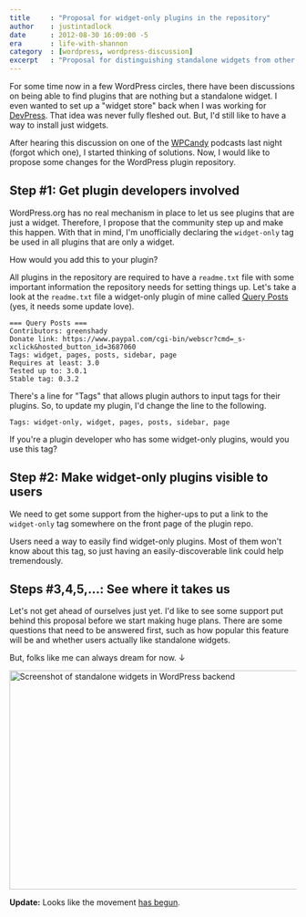 ```yaml
---
title     : "Proposal for widget-only plugins in the repository"
author    : justintadlock
date      : 2012-08-30 16:09:00 -5
era       : life-with-shannon
category  : [wordpress, wordpress-discussion]
excerpt   : "Proposal for distinguishing standalone widgets from other plugins in the WordPress plugin repository."
---
```


For some time now in a few WordPress circles, there have been discussions on being able to find plugins that are nothing but a standalone widget.  I even wanted to set up a "widget store" back when I was working for <a href="http://devpress.com" title="DevPress">DevPress</a>.  That idea was never fully fleshed out.  But, I'd still like to have a way to install just widgets.

After hearing this discussion on one of the <a href="http://wpcandy.com" title="WPCandy">WPCandy</a> podcasts last night (forgot which one), I started thinking of solutions.  Now, I would like to propose some changes for the WordPress plugin repository.

<h2>Step #1: Get plugin developers involved</h2>

WordPress.org has no real mechanism in place to let us see plugins that are just a widget.  Therefore, I propose that the community step up and make this happen.  With that in mind, I'm unofficially declaring the <code>widget-only</code> tag be used in all plugins that are only a widget.

How would you add this to your plugin?

All plugins in the repository are required to have a <code>readme.txt</code> file with some important information the repository needs for setting things up.  Let's take a look at the <code>readme.txt</code> file a widget-only plugin of mine called <a href="http://wordpress.org/extend/plugins/query-posts" title="Query Posts WordPress plugin">Query Posts</a> (yes, it needs some update love).

<pre><code>=== Query Posts ===
Contributors: greenshady
Donate link: https://www.paypal.com/cgi-bin/webscr?cmd=_s-xclick&hosted_button_id=3687060
Tags: widget, pages, posts, sidebar, page
Requires at least: 3.0
Tested up to: 3.0.1
Stable tag: 0.3.2</code></pre>

There's a line for "Tags" that allows plugin authors to input tags for their plugins.  So, to update my plugin, I'd change the line to the following.

<pre><code>Tags: widget-only, widget, pages, posts, sidebar, page</code></pre>

If you're a plugin developer who has some widget-only plugins, would you use this tag?

<h2>Step #2:  Make widget-only plugins visible to users</h2>

We need to get some support from the higher-ups to put a link to the <code>widget-only</code> tag somewhere on the front page of the plugin repo.

Users need a way to easily find widget-only plugins.  Most of them won't know about this tag, so just having an easily-discoverable link could help tremendously.

<h2>Steps #3,4,5,...:  See where it takes us</h2>

Let's not get ahead of ourselves just yet.  I'd like to see some support put behind this proposal before we start making huge plans.  There are some questions that need to be answered first, such as how popular this feature will be and whether users actually like standalone widgets.

But, folks like me can always dream for now. &darr;

<img src="http://justintadlock.com/blog/wp-content/uploads/2012/08/widget-installer.png" alt="Screenshot of standalone widgets in WordPress backend" title="Install Plugins: Widget" width="602" height="384" class="aligncenter size-full wp-image-4582" />

<p class="alert"><strong>Update:</strong>  Looks like the movement <a href="http://wordpress.org/extend/plugins/tags/widget-only" title="Widget-only plugins">has begun</a>.</p>

